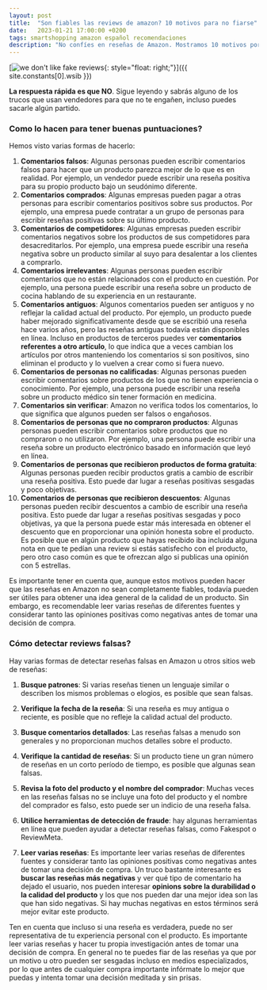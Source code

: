 ```yaml
---
layout: post
title:  "Son fiables las reviews de amazon? 10 motivos para no fiarse"
date:   2023-01-21 17:00:00 +0200
tags: smartshopping amazon español recomendaciones
description: "No confíes en reseñas de Amazon. Mostramos 10 motivos por los que opiniones de clientes pueden ser inexactas. Aprende a leer entre líneas y buscar otras fuentes antes de comprar." 
---
```


[![we don't like fake reviews](https://i.imgur.com/OO8VYzAm.png){: style="float: right;"}]({{ site.constants[0].wsib }})

**La respuesta rápida es que NO**. Sigue leyendo y sabrás alguno de los trucos que usan vendedores para que no te engañen, incluso puedes sacarle algún partido.

### Como lo hacen para tener buenas puntuaciones?

Hemos visto varias formas de hacerlo:

1. **Comentarios falsos**: Algunas personas pueden escribir comentarios falsos para hacer que un producto parezca mejor de lo que es en realidad. Por ejemplo, un vendedor puede escribir una reseña positiva para su propio producto bajo un seudónimo diferente.
2. **Comentarios comprados**: Algunas empresas pueden pagar a otras personas para escribir comentarios positivos sobre sus productos. Por ejemplo, una empresa puede contratar a un grupo de personas para escribir reseñas positivas sobre su último producto.
3. **Comentarios de competidores**: Algunas empresas pueden escribir comentarios negativos sobre los productos de sus competidores para desacreditarlos. Por ejemplo, una empresa puede escribir una reseña negativa sobre un producto similar al suyo para desalentar a los clientes a comprarlo.
4. **Comentarios irrelevantes**: Algunas personas pueden escribir comentarios que no están relacionados con el producto en cuestión. Por ejemplo, una persona puede escribir una reseña sobre un producto de cocina hablando de su experiencia en un restaurante.
5. **Comentarios antiguos**: Algunos comentarios pueden ser antiguos y no reflejar la calidad actual del producto. Por ejemplo, un producto puede haber mejorado significativamente desde que se escribió una reseña hace varios años, pero las reseñas antiguas todavía están disponibles en línea. Incluso en productos de terceros puedes ver **comentarios referentes a otro artículo**, lo que indica que a veces cambian los artículos por otros manteniendo los comentarios si son positivos, sino eliminan el producto y lo vuelven a crear como si fuera nuevo.
6. **Comentarios de personas no calificadas**: Algunas personas pueden escribir comentarios sobre productos de los que no tienen experiencia o conocimiento. Por ejemplo, una persona puede escribir una reseña sobre un producto médico sin tener formación en medicina.
7. **Comentarios sin verificar**: Amazon no verifica todos los comentarios, lo que significa que algunos pueden ser falsos o engañosos.
8. **Comentarios de personas que no compraron productos**: Algunas personas pueden escribir comentarios sobre productos que no compraron o no utilizaron. Por ejemplo, una persona puede escribir una reseña sobre un producto electrónico basado en información que leyó en línea.
9. **Comentarios de personas que recibieron productos de forma gratuita**: Algunas personas pueden recibir productos gratis a cambio de escribir una reseña positiva. Esto puede dar lugar a reseñas positivas sesgadas y poco objetivas.
10. **Comentarios de personas que recibieron descuentos**: Algunas personas pueden recibir descuentos a cambio de escribir una reseña positiva. Esto puede dar lugar a reseñas positivas sesgadas y poco objetivas, ya que la persona puede estar más interesada en obtener el descuento que en proporcionar una opinión honesta sobre el producto. Es posible que en algún producto que hayas recibido iba incluida alguna nota en que te pedían una review si estás satisfecho con el producto, pero otro caso común es que te ofrezcan algo si publicas una opinión con 5 estrellas.

Es importante tener en cuenta que, aunque estos motivos pueden hacer que las reseñas en Amazon no sean completamente fiables, todavía pueden ser útiles para obtener una idea general de la calidad de un producto. Sin embargo, es recomendable leer varias reseñas de diferentes fuentes y considerar tanto las opiniones positivas como negativas antes de tomar una decisión de compra.



### Cómo detectar reviews falsas?

Hay varias formas de detectar reseñas falsas en Amazon u otros sitios web de reseñas:

1. **Busque patrones**: Si varias reseñas tienen un lenguaje similar o describen los mismos problemas o elogios, es posible que sean falsas.

2. **Verifique la fecha de la reseña**: Si una reseña es muy antigua o reciente, es posible que no refleje la calidad actual del producto.

3. **Busque comentarios detallados**: Las reseñas falsas a menudo son generales y no proporcionan muchos detalles sobre el producto.

4. **Verifique la cantidad de reseñas**: Si un producto tiene un gran número de reseñas en un corto período de tiempo, es posible que algunas sean falsas.

5. **Revisa la foto del producto y el nombre del comprador**: Muchas veces en las reseñas falsas no se incluye una foto del producto y el nombre del comprador es falso, esto puede ser un indicio de una reseña falsa.

6. **Utilice herramientas de detección de fraude**: hay algunas herramientas en línea que pueden ayudar a detectar reseñas falsas, como Fakespot o ReviewMeta.

7. **Leer varias reseñas**: Es importante leer varias reseñas de diferentes fuentes y considerar tanto las opiniones positivas como negativas antes de tomar una decisión de compra. Un truco bastante interesante es **buscar las reseñas más negativas** y ver qué tipo de comentario ha dejado el usuario, nos pueden interesar **opinions sobre la durabilidad o la calidad del producto** y los que nos pueden dar una mejor idea son las que han sido negativas. Si hay muchas negativas en estos términos será mejor evitar este producto.

Ten en cuenta que incluso si una reseña es verdadera, puede no ser representativa de tu experiencia personal con el producto. Es importante leer varias reseñas y hacer tu propia investigación antes de tomar una decisión de compra. En general no te puedes fiar de las reseñas ya que por un motivo u otro pueden ser sesgadas incluso en medios especializados, por lo que antes de cualquier compra importante infórmate lo mejor que puedas y intenta tomar una decisión meditada y sin prisas.
